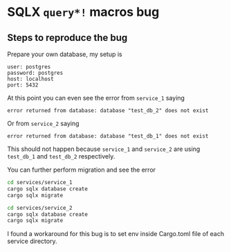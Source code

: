 # SQLX `query*!` macros bug

## Steps to reproduce the bug

Prepare your own database, my setup is

```
user: postgres
password: postgres
host: localhost
port: 5432
```

At this point you can even see the error from `service_1` saying

```
error returned from database: database "test_db_2" does not exist
```

Or from `service_2` saying

```
error returned from database: database "test_db_1" does not exist
```

This should not happen because `service_1` and `service_2` are using `test_db_1` and `test_db_2` respectively.

You can further perform migration and see the error

```bash
cd services/service_1
cargo sqlx database create
cargo sqlx migrate
```

```bash
cd services/service_2
cargo sqlx database create
cargo sqlx migrate
```

I found a workaround for this bug is to set env inside Cargo.toml file of each service directory.
